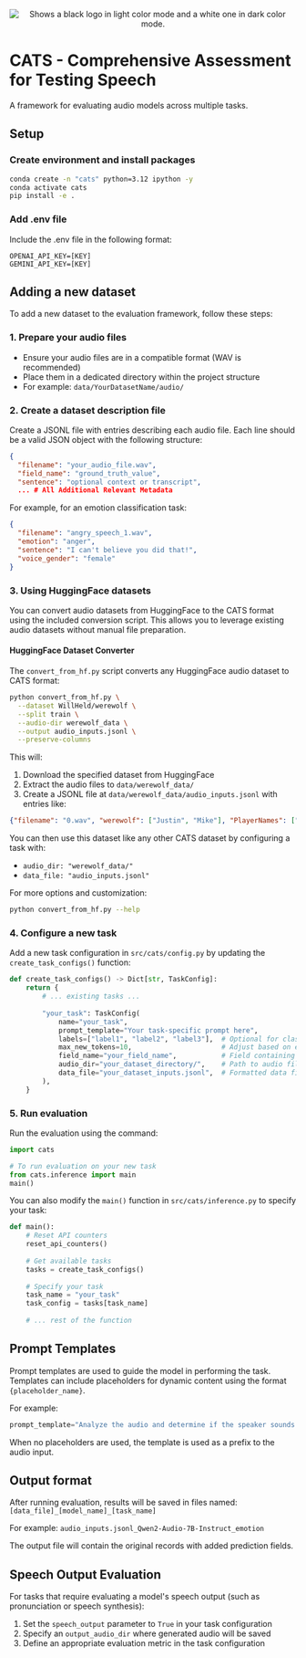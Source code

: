 <p align="center">
  <picture>
    <source media="(prefers-color-scheme: dark)" srcset="./img/CATS-white.svg">
    <source media="(prefers-color-scheme: light)" srcset="./img/CATS.svg">
    <img alt="Shows a black logo in light color mode and a white one in dark color mode.">
  </picture>
</p>

# CATS - Comprehensive Assessment for Testing Speech

A framework for evaluating audio models across multiple tasks.

## Setup

### Create environment and install packages

```bash
conda create -n "cats" python=3.12 ipython -y
conda activate cats
pip install -e .
```

### Add .env file

Include the .env file in the following format:

```
OPENAI_API_KEY=[KEY]
GEMINI_API_KEY=[KEY]
```

## Adding a new dataset

To add a new dataset to the evaluation framework, follow these steps:

### 1. Prepare your audio files

- Ensure your audio files are in a compatible format (WAV is recommended)
- Place them in a dedicated directory within the project structure
- For example: `data/YourDatasetName/audio/`

### 2. Create a dataset description file

Create a JSONL file with entries describing each audio file. Each line should be a valid JSON object with the following structure:

```json
{
  "filename": "your_audio_file.wav",
  "field_name": "ground_truth_value",
  "sentence": "optional context or transcript",
  ... # All Additional Relevant Metadata
```

For example, for an emotion classification task:
```json
{
  "filename": "angry_speech_1.wav",
  "emotion": "anger",
  "sentence": "I can't believe you did that!",
  "voice_gender": "female"
}
```

### 3. Using HuggingFace datasets

You can convert audio datasets from HuggingFace to the CATS format using the included conversion script. This allows you to leverage existing audio datasets without manual file preparation.

#### HuggingFace Dataset Converter

The `convert_from_hf.py` script converts any HuggingFace audio dataset to CATS format:

```bash
python convert_from_hf.py \
  --dataset WillHeld/werewolf \
  --split train \
  --audio-dir werewolf_data \
  --output audio_inputs.jsonl \
  --preserve-columns
```

This will:
1. Download the specified dataset from HuggingFace
2. Extract the audio files to `data/werewolf_data/`
3. Create a JSONL file at `data/werewolf_data/audio_inputs.jsonl` with entries like:

```json
{"filename": "0.wav", "werewolf": ["Justin", "Mike"], "PlayerNames": ["Justin", "Caitlynn", "Mitchell", "James", "Mike"], "endRoles": ["Werewolf", "Tanner", "Seer", "Robber", "Werewolf"], "votingOutcome": [3, 0, 3, 0, 0]}
```

You can then use this dataset like any other CATS dataset by configuring a task with:
- `audio_dir: "werewolf_data/"`
- `data_file: "audio_inputs.jsonl"`

For more options and customization:

```bash
python convert_from_hf.py --help
```

### 4. Configure a new task

Add a new task configuration in `src/cats/config.py` by updating the `create_task_configs()` function:

```python
def create_task_configs() -> Dict[str, TaskConfig]:
    return {
        # ... existing tasks ...
        
        "your_task": TaskConfig(
            name="your_task",
            prompt_template="Your task-specific prompt here",
            labels=["label1", "label2", "label3"],  # Optional for classification tasks
            max_new_tokens=10,                      # Adjust based on expected response length
            field_name="your_field_name",           # Field containing ground truth
            audio_dir="your_dataset_directory/",    # Path to audio files
            data_file="your_dataset_inputs.jsonl",  # Formatted data file
        ),
    }
```

### 5. Run evaluation

Run the evaluation using the command:

```python
import cats

# To run evaluation on your new task
from cats.inference import main
main()
```

You can also modify the `main()` function in `src/cats/inference.py` to specify your task:

```python
def main():
    # Reset API counters
    reset_api_counters()
    
    # Get available tasks
    tasks = create_task_configs()
    
    # Specify your task
    task_name = "your_task"  
    task_config = tasks[task_name]
    
    # ... rest of the function
```

## Prompt Templates

Prompt templates are used to guide the model in performing the task. 
Templates can include placeholders for dynamic content using the format `{placeholder_name}`.

For example:
```python
prompt_template="Analyze the audio and determine if the speaker sounds {emotion_type}. Respond with only 'yes' or 'no'."
```

When no placeholders are used, the template is used as a prefix to the audio input.

## Output format

After running evaluation, results will be saved in files named:
`[data_file]_[model_name]_[task_name]`

For example:
`audio_inputs.jsonl_Qwen2-Audio-7B-Instruct_emotion`

The output file will contain the original records with added prediction fields.

## Speech Output Evaluation

For tasks that require evaluating a model's speech output (such as pronunciation or speech synthesis):

1. Set the `speech_output` parameter to `True` in your task configuration
2. Specify an `output_audio_dir` where generated audio will be saved
3. Define an appropriate evaluation metric in the task configuration
